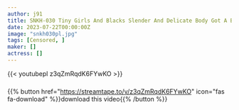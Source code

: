 ```yaml
---
author: j91
title: SNKH-030 Tiny Girls And Blacks Slender And Delicate Body Got A Big Black Dick In It… Ahegao Orgasm Fell Kanna Uno
date: 2023-07-22T00:00:00Z
image: "snkh030pl.jpg"
tags: [Censored, ]
maker: []
actress: []
---
```



{{< youtubepl z3qZmRqdK6FYwKO >}}
###

{{% button href="https://streamtape.to/v/z3qZmRqdK6FYwKO" icon="fas fa-download" %}}download this video{{% /button %}}
